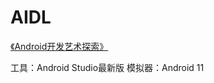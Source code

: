 # AIDL
[《Android开发艺术探索》](https://github.com/singwhatiwanna/android-art-res)

工具：Android Studio最新版
模拟器：Android 11
